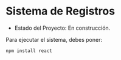 <h1>Sistema de Registros</h1>

- Estado del Proyecto: En construcción.

Para ejecutar el sistema, debes poner:

```npm install react```
